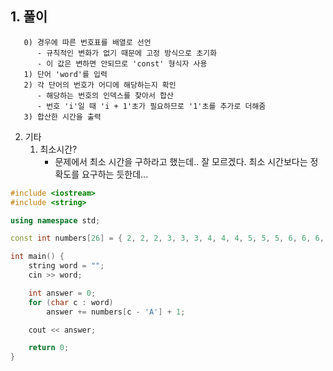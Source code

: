 ##   1. 풀이
       0) 경우에 따른 번호표를 배열로 선언
          - 규칙적인 변화가 없기 때문에 고정 방식으로 초기화
          - 이 값은 변하면 안되므로 'const' 형식자 사용
       1) 단어 'word'를 입력       
       2) 각 단어의 번호가 어디에 해당하는지 확인
          - 해당하는 번호의 인덱스를 찾아서 합산
          - 번호 'i'일 때 'i + 1'초가 필요하므로 '1'초를 추가로 더해줌
       3) 합산한 시간을 출력

  2. 기타
       1) 최소시간?
          - 문제에서 최소 시간을 구하라고 했는데.. 잘 모르겠다. 
            최소 시간보다는 정확도를 요구하는 듯한데... 
            
```c++
#include <iostream>
#include <string>

using namespace std;

const int numbers[26] = { 2, 2, 2, 3, 3, 3, 4, 4, 4, 5, 5, 5, 6, 6, 6, 7, 7, 7, 7, 8, 8, 8, 9, 9, 9, 9 };

int main() {
	string word = "";
	cin >> word;

	int answer = 0;
	for (char c : word)
		answer += numbers[c - 'A'] + 1;

	cout << answer;

	return 0;
}
```
